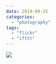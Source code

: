 ```yaml
---
date: 2014-09-25
categories: 
  - "photography"
tags: 
  - "flickr"
  - "ifttt"
---
```


![](https://farm3.staticflickr.com/2949/15355026005_e802675795_b.jpg)

